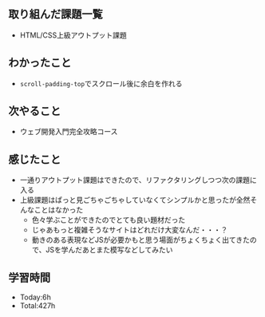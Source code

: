 ## 取り組んだ課題一覧
- HTML/CSS上級アウトプット課題
## わかったこと
- `scroll-padding-top`でスクロール後に余白を作れる
## 次やること
- ウェブ開発入門完全攻略コース
## 感じたこと
- 一通りアウトプット課題はできたので、リファクタリングしつつ次の課題に入る
- 上級課題はぱっと見ごちゃごちゃしていなくてシンプルかと思ったが全然そんなことはなかった
  - 色々学ぶことができたのでとても良い題材だった
  - じゃあもっと複雑そうなサイトはどれだけ大変なんだ・・・？
  - 動きのある表現などJSが必要かもと思う場面がちょくちょく出てきたので、JSを学んだあとまた模写などしてみたい
## 学習時間
- Today:6h
- Total:427h
